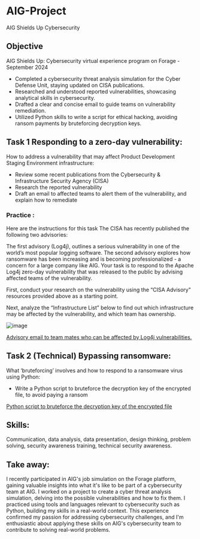 # AIG-Project
AIG Shields Up Cybersecurity

## Objective

AIG Shields Up: Cybersecurity virtual experience program on Forage - September 2024


 * Completed a cybersecurity threat analysis simulation for the Cyber Defense Unit, staying updated on CISA publications.
 * Researched and understood reported vulnerabilities, showcasing analytical skills in cybersecurity.
 * Drafted a clear and concise email to guide teams on vulnerability remediation.
 * Utilized Python skills to write a script for ethical hacking, avoiding ransom payments by bruteforcing decryption keys.

## Task 1 Responding to a zero-day vulnerability:

How to address a vulnerability that may affect Product Development Staging Environment infrastructure: 
* Review some recent publications from the Cybersecurity & Infrastructure Security Agency (CISA)
* Research the reported vulnerability
* Draft an email to affected teams to alert them of the vulnerability, and explain how to remediate


### Practice :
Here are the instructions for this task
The CISA has recently published the following two advisories:

The first advisory (Log4j), outlines a serious vulnerability in one of the world’s most popular logging software.
The second advisory explores how ransomware has been increasing and is becoming professionalized - a concern for a large company like AIG.
Your task is to respond to the Apache Log4j zero-day vulnerability that was released to the public by advising affected teams of the vulnerability. 

First, conduct your research on the vulnerability using the “CISA Advisory" resources provided above as a starting point.

Next, analyze the “Infrastructure List” below to find out which infrastructure may be affected by the vulnerability, and which team has ownership.

![image](https://github.com/user-attachments/assets/5e18d942-2648-4860-9f3c-76672d515119)


<a href="https://github.com/Matteobarcelona/AIG-Project/blob/main/advisory%20email.pdf" target="_blank">Advisory email to team mates who can be affected by Log4j vulnerabilities. </a>



## Task 2 (Technical) Bypassing ransomware:

What ‘bruteforcing’ involves and how to respond to a ransomware virus using Python:
* Write a Python script to bruteforce the decryption key of the encrypted file, to avoid paying a ransom

<a href="https://github.com/Matteobarcelona/AIG-Project/blob/main/aig-bruteforce-task2.py" target="_blank">Python script to bruteforce the decryption key of the encrypted file </a>


## Skills:

Communication, data analysis, data presentation, design thinking, problem solving, security awareness training, technical security awareness. 

## Take away:

I recently participated in AIG's job simulation on the Forage platform, gaining valuable insights into what it's like to be part of a cybersecurity team at AIG. 
I worked on a project to create a cyber threat analysis simulation, delving into the possible vulnerabilities and how to fix them. I practiced using tools and languages relevant to cybersecurity such as Python, building my skills in a real-world context. 
This experience confirmed my passion for addressing cybersecurity challenges, and I'm enthusiastic about applying these skills on AIG's cybersecurity team to contribute to solving real-world problems.
